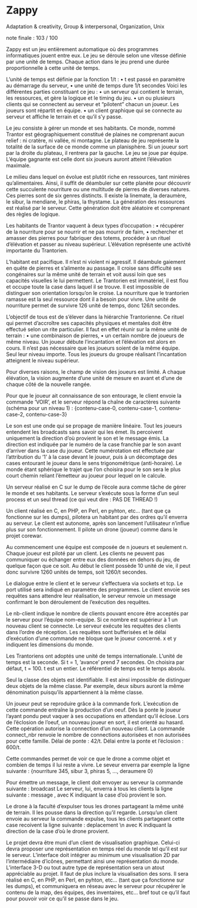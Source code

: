 # Zappy
Adaptation &amp; creativity, Group &amp; interpersonal, Organization, Unix

note finale :
103 / 100

Zappy est un jeu entièrement automatique où des programmes informatiques jouent
entre eux. Le jeu se déroule selon une vitesse définie par une unité de temps. Chaque
action dans le jeu prend une durée proportionnelle à cette unité de temps.

L’unité de temps est définie par la fonction 1/t :
• t est passé en paramètre au démarrage du serveur,
• une unité de temps dure 1/t secondes
Voici les différentes parties constituant ce jeu :
• un serveur qui contient le terrain, les ressources, et gère la logique et le timing du
jeu.
• un ou plusieurs clients qui se connectent au serveur et “pilotent” chacun un joueur.
Les joueurs sont répartit en équipe.
• un client graphique qui se connecte au serveur et affiche le terrain et ce qu’il s’y
passe.

Le jeu consiste à gérer un monde et ses habitants. Ce monde, nommé Trantor est
géographiquement constitué de plaines ne comprenant aucun relief : ni cratère, ni vallée,
ni montagne. Le plateau de jeu représente la totalité de la surface de ce monde comme
un planisphère. Si un joueur sort par la droite du plateau, il rentrera par la gauche.
Le jeu se joue par équipe. L’équipe gagnante est celle dont six joueurs auront atteint
l’élévation maximale.

Le milieu dans lequel on évolue est plutôt riche en ressources, tant minières qu’alimentaires.
Ainsi, il suffit de déambuler sur cette planète pour découvrir cette succulente
nourriture ou une multitude de pierres de diverses natures.
Ces pierres sont de six genres distincts. Il existe la linemate, la deraumère, le sibur, la
mendiane, le phiras, la thystame. La génération des ressources est réalisé par le serveur.
Cette génération doit être aléatoire et comprenant des règles de logique.

Les habitants de Trantor vaquent à deux types d’occupation :
• récupérer de la nourriture pour se nourrir et ne pas mourrir de faim,
• rechercher et amasser des pierres pour fabriquer des totems, procéder à un rituel
d’élévation et passer au niveau supérieur.
L’élévation représente une activité importante du Trantorien.

L’habitant est pacifique. Il n’est ni violent ni agressif.
Il déambule gaiement en quête de pierres et s’alimente au passage.
Il croise sans difficulté ses congénaires sur la même unité de terrain et voit aussi loin
que ses capacités visuelles le lui permettent.
Le Trantorien est immatériel, il est flou et occupe toute la case dans laquel il se trouve.
Il est impossible de distinguer son orientation lorsqu’on le croise.
La nourriture que le trantorien ramasse est la seul ressource dont il a besoin pour vivre.
Une unité de nourriture permet de survivre 126 unité de temps, donc 126/t secondes.

L’objectif de tous est de s’élever dans la hiérarchie Trantorienne. Ce rituel qui permet
d’accroître ses capacités physiques et mentales doit être effectué selon un rite particulier.
Il faut en effet réunir sur la même unité de terrain :
• une combinaison de pierres,
• un certain nombre de joueurs de même niveau.
Un joueur débute l’incantation et l’élévation est alors en cours. Il n’est pas nécessaire
que les joueurs soient de la même équipe. Seul leur niveau importe. Tous les joueurs du
groupe réalisant l’incantation atteignent le niveau supérieur.

Pour diverses raisons, le champ de vision des joueurs est limité. A chaque élévation,
la vision augmente d’une unité de mesure en avant et d’une de chaque côté de la nouvelle
rangée.

Pour que le joueur ait connaissance de son entourage, le client envoie la commande
’VOIR’, et le serveur répond la chaîne de caractères suivante (schéma pour un niveau 1) :
{contenu-case-0, contenu-case-1, contenu-case-2, contenu-case-3}

Le son est une onde qui se propage de manière linéaire.
Tout les joueurs entendent les broadcasts sans savoir qui les émet. Ils percoivent uniquement
la direction d’où provient le son et le message émis. La direction est indiquée
par le numéro de la case franchie par le son avant d’arriver dans la case du joueur. Cette
numérotation est effectuée par l’attribution du ‘1’ à la case devant le joueur, puis à un
décomptage des cases entourant le joueur dans le sens trigonométrique (anti-horaire). Le
monde étant sphérique le trajet que l’on choisira pour le son sera le plus court chemin
reliant l’émetteur au joueur pour lequel on le calcule.

Un serveur réalisé en C sur le dump de l’école aura comme tâche de gérer le monde
et ses habitants.
Le serveur s’exécute sous la forme d’un seul process et un seul thread (ce qui veut
dire : PAS DE THREAD !)

Un client réalisé en C, en PHP, en Perl, en pyhton, etc... (tant que ça fonctionne sur
les dumps), pilotera un habitant par des ordres qu’il enverra au serveur.
Le client est autonome, après son lancement l’utilisateur n’influe plus sur son fonctionnement.
Il pilote un drone (joueur) comme dans le projet corewar.

Au commencement une équipe est composée de n joueurs et seulement n. Chaque
joueur est piloté par un client. Les clients ne peuvent pas communiquer ou échanger
entre eux des données en dehors du jeu, de quelque façon que ce soit.
Au début le client possède 10 unité de vie, il peut donc survivre 1260 unités de temps,
soit 1260/t secondes.

Le dialogue entre le client et le serveur s’effectuera via sockets et tcp. Le port utilisé
sera indiqué en paramètre des programmes.
Le client envoie ses requêtes sans attendre leur réalisation, le serveur renvoie un message
confirmant le bon déroulement de l’exécution des requêtes.

Le nb-client indique le nombre de clients pouvant encore être acceptés par le serveur
pour l’équipe nom-equipe.
Si ce nombre est supérieur à 1 un nouveau client se connecte.
Le serveur exécute les requêtes des clients dans l’ordre de réception. Les requêtes sont
bufferisées et le délai d’exécution d’une commande ne bloque que le joueur concerné.
x et y indiquent les dimensions du monde.

Les Trantoriens ont adoptés une unité de temps internationale. L’unité de temps est
la seconde. Si t = 1, ’avance’ prend 7 secondes. On choisira par défaut, t = 100. t est un
entier.
Le référentiel de temps est le temps absolu.

Seul la classe des objets est identifiable. Il est ainsi impossible de distinguer deux objets
de la même classe. Par exemple, deux siburs auront la même dénomination puisqu’ils
appartiennent à la même classe.

Un joueur peut se reproduire grâce à la commande fork. L’exécution de cette commande
entraîne la production d’un oeuf. Dès la ponte le joueur l’ayant pondu peut vaquer
à ses occupations en attendant qu’il éclose. Lors de l’éclosion de l’oeuf, un nouveau joueur
en sort, il est orienté au hasard. Cette opération autorise la connection d’un nouveau
client. La commande connect_nbr renvoie le nombre de connections autorisées et non
autorisées pour cette famille.
Délai de ponte : 42/t.
Délai entre la ponte et l’éclosion : 600/t.

Cette commandes permet de voir ce que le drone a comme objet et combien de temps
il lui reste a vivre. Le seveur enverra par exemple la ligne suivante :
{nourriture 345, sibur 3, phiras 5, ..., deraumere 0}

Pour émettre un message, le client doit envoyer au serveur la commande suivante :
broadcast <texte>
Le serveur, lui, enverra à tous les clients la ligne suivante :
message <K>,<texte>
avec K indiquant la case d’où provient le son.

Le drone à la faculté d’expulser tous les drones partageant la même unité de terrain. Il
les pousse dans la direction qu’il regarde. Lorsqu’un client envoie au serveur la commande
expulse, tous les clients partageant cette case recoivent la ligne suivante :
deplacement <K>\n
avec K indiquant la direction de la case d’où le drone provient.

Le projet devra être muni d’un client de visualisation graphique. Celui-ci devra proposer
une représentation en temps réel du monde tel qu’il est sur le serveur.
L’interface doit intégrer au minimum une visualisation 2D par l’intermédiaire d’icônes,
permettant ainsi une représentation du monde. L’interface 3-D ou tout autre type de représentation
sera un atout appréciable au projet. Il faut de plus inclure la visualisation
des sons.
Il sera réalisé en C, en PHP, en Perl, en pyhton, etc... (tant que ça fonctionne sur
les dumps), et communiquera en réseau avec le serveur pour récupérer le contenu de la
map, des équipes, des inventaires, etc... bref tout ce qu’il faut pour pouvoir voir ce qu’il
se passe dans le jeu.

